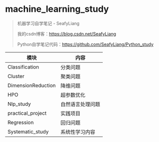 # machine_learning_study
> 机器学习自学笔记 - SeafyLiang
>
> 我的csdn博客：https://blog.csdn.net/SeafyLiang
>
> Python自学笔记代码：https://github.com/SeafyLiang/Python_study



| 模块               | 内容             |
| ------------------ | ---------------- |
| Classification     | 分类问题         |
| Cluster            | 聚类问题         |
| DimensionReduction | 降维问题         |
| HPO                | 超参数优化       |
| Nlp_study          | 自然语言处理问题 |
| practical_project  | 实践项目         |
| Regression         | 回归问题         |
| Systematic_study   | 系统性学习内容   |

